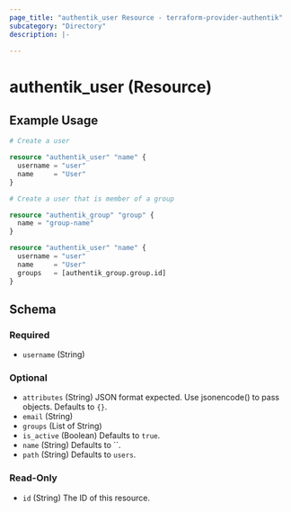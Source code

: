 ```yaml
---
page_title: "authentik_user Resource - terraform-provider-authentik"
subcategory: "Directory"
description: |-
  
---
```


# authentik_user (Resource)



## Example Usage

```terraform
# Create a user

resource "authentik_user" "name" {
  username = "user"
  name     = "User"
}

# Create a user that is member of a group

resource "authentik_group" "group" {
  name = "group-name"
}

resource "authentik_user" "name" {
  username = "user"
  name     = "User"
  groups   = [authentik_group.group.id]
}
```

<!-- schema generated by tfplugindocs -->
## Schema

### Required

- `username` (String)

### Optional

- `attributes` (String) JSON format expected. Use jsonencode() to pass objects. Defaults to `{}`.
- `email` (String)
- `groups` (List of String)
- `is_active` (Boolean) Defaults to `true`.
- `name` (String) Defaults to ``.
- `path` (String) Defaults to `users`.

### Read-Only

- `id` (String) The ID of this resource.


